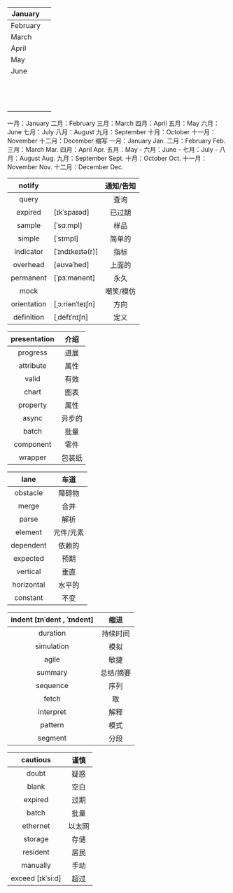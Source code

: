 | January  |      |
| -------- | ---- |
| February |      |
| March    |      |
| April    |      |
| May      |      |
| June     |      |
|          |      |
|          |      |
|          |      |
|          |      |
|          |      |
|          |      |
|          |      |
|          |      |
|          |      |
|          |      |
|          |      |
|          |      |
|          |      |

一月：January  二月：February  三月：March  四月：April  五月：May  六月：June  七月：July  八月：August  九月：September  十月：October 十一月：November  十二月：December  缩写  一月：January Jan.  二月：February Feb.  三月：March Mar.  四月：April Apr.  五月：May -  六月：June -  七月：July -  八月：August Aug.  九月：September Sept.  十月：October Oct.  十一月：November Nov.  十二月：December Dec.

|   notify    |                 | 通知/告知 |
| :---------: | --------------- | :-------: |
|    query    |                 |   查询    |
|   expired   | [ɪkˈspaɪəd]     |  已过期   |
|   sample    | [ˈsɑːmpl]       |   样品    |
|   simple    | [ˈsɪmpl]        |  简单的   |
|  indicator  | [ˈɪndɪkeɪtə(r)] |   指标    |
|  overhead   | [əʊvəˈhed]      |  上面的   |
|  permanent  | [ˈpɜːmənənt]    |   永久    |
|    mock     |                 | 嘲笑/模仿 |
| orientation | [ˌɔːriənˈteɪʃn] |   方向    |
| definition  | [ˌdefɪˈnɪʃn]    |   定义    |



| presentation |  介绍  |
| :----------: | :----: |
|   progress   |  进展  |
|  attribute   |  属性  |
|    valid     |  有效  |
|    chart     |  图表  |
|   property   |  属性  |
|    async     | 异步的 |
|    batch     |  批量  |
|  component   |  零件  |
|   wrapper    | 包装纸 |



|    lane    |   车道    |
| :--------: | :-------: |
|  obstacle  |  障碍物   |
|   merge    |   合并    |
|   parse    |   解析    |
|  element   | 元件/元素 |
| dependent  |  依赖的   |
|  expected  |   预期    |
|  vertical  |   垂直    |
| horizontal |  水平的   |
|  constant  |   不变    |



| indent [ɪnˈdent , ˈɪndent] |   缩进    |
| :------------------------: | :-------: |
|          duration          | 持续时间  |
|         simulation         |   模拟    |
|           agile            |   敏捷    |
|          summary           | 总结/摘要 |
|          sequence          |   序列    |
|           fetch            |    取     |
|         interpret          |   解释    |
|          pattern           |   模式    |
|          segment           |   分段    |



|     cautious     |  谨慎  |
| :--------------: | :----: |
|      doubt       |  疑惑  |
|      blank       |  空白  |
|     expired      |  过期  |
|      batch       |  批量  |
|     ethernet     | 以太网 |
|     storage      |  存储  |
|     resident     |  居民  |
|     manually     |  手动  |
| exceed [ɪkˈsiːd] |  超过  |

